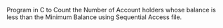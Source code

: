 Program in C to Count the Number of Account holders whose balance is less than 
the Minimum Balance using Sequential Access file.
